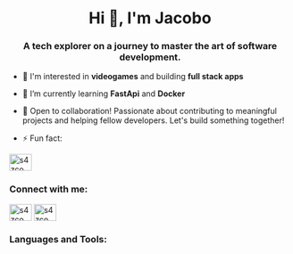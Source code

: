 <h1 align="center">Hi 👋, I'm Jacobo</h1>
<h3 align="center">A tech explorer on a journey to master the art of software development.</h3>

- 👀 I'm interested in **videogames** and building **full stack apps**

- 🌱 I’m currently learning **FastApi** and **Docker**

- 🤝 Open to collaboration! Passionate about contributing to meaningful projects and helping fellow developers. Let's build something together!

- ⚡ Fun fact:

<a href="https://linkedin.com/in/s4zco" target="blank"><img align="center" src="https://img.shields.io/badge/with%20a%20logo-grey?style=for-the-badge&logo=python" alt="s4zco" height="30" width="40" /></a>

<h3 align="left">Connect with me:</h3>
<p align="left">
<a href="https://twitter.com/s4zco_Dev" target="blank"><img align="center" src="https://raw.githubusercontent.com/rahuldkjain/github-profile-readme-generator/master/src/images/icons/Social/twitter.svg" alt="s4zco" height="30" width="40" /></a>
<a href="https://linkedin.com/in/s4zco" target="blank"><img align="center" src="https://raw.githubusercontent.com/rahuldkjain/github-profile-readme-generator/master/src/images/icons/Social/linked-in-alt.svg" alt="s4zco" height="30" width="40" /></a>
</p>

<h3 align="left">Languages and Tools:</h3>





